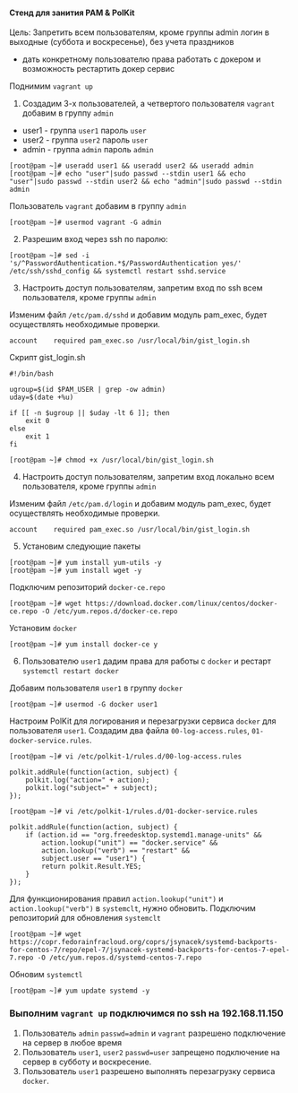 #### Стенд для занития PAM & PolKit

Цель: Запретить всем пользователям, кроме группы admin логин в выходные (суббота и воскресенье), без учета праздников
* дать конкретному пользователю права работать с докером и возможность рестартить докер сервис

Поднимим `vagrant up`
1. Создадим 3-х пользователей, а четвертого пользователя `vagrant` добавим в группу `admin`
- user1 - группа `user1` пароль `user`
- user2 - группа `user2` пароль `user`
- admin - группа `admin` пароль `admin`

```
[root@pam ~]# useradd user1 && useradd user2 && useradd admin
[root@pam ~]# echo "user"|sudo passwd --stdin user1 && echo "user"|sudo passwd --stdin user2 && echo "admin"|sudo passwd --stdin admin
```
Пользователь `vagrant` добавим в группу `admin`
```
[root@pam ~]# usermod vagrant -G admin
```

2. Разрешим вход через ssh по паролю:
```
[root@pam ~]# sed -i 's/^PasswordAuthentication.*$/PasswordAuthentication yes/' /etc/ssh/sshd_config && systemctl restart sshd.service
```
3. Настроить доступ пользователям, запретим вход по ssh всем пользователя, кроме группы `admin` 

Изменим файл `/etc/pam.d/sshd` и добавим модуль pam_exec, будет осуществлять необходимые проверки.
```
account    required	pam_exec.so /usr/local/bin/gist_login.sh
```
Скрипт gist_login.sh
```
#!/bin/bash

ugroup=$(id $PAM_USER | grep -ow admin)
uday=$(date +%u)

if [[ -n $ugroup || $uday -lt 6 ]]; then
	exit 0
else
	exit 1
fi
```
```
[root@pam ~]# chmod +x /usr/local/bin/gist_login.sh
```
4. Настроить доступ пользователям, запретим вход локально всем пользователя, кроме группы `admin` 

Изменим файл `/etc/pam.d/login` и добавим модуль pam_exec, будет осуществлять необходимые проверки.
```
account    required	pam_exec.so /usr/local/bin/gist_login.sh
```
5. Установим следующие пакеты
```
[root@pam ~]# yum install yum-utils -y
[root@pam ~]# yum install wget -y
```
Подключим репозиторий `docker-ce.repo`
```
[root@pam ~]# wget https://download.docker.com/linux/centos/docker-ce.repo -O /etc/yum.repos.d/docker-ce.repo
```
Установим `docker`
```
[root@pam ~]# yum install docker-ce y
```

6. Пользователю `user1` дадим права для работы с `docker` и рестарт `systemctl restart docker`

Добавим пользователя `user1` в группу `docker`
```
[root@pam ~]# usermod -G docker user1
```
Настроим PolKit для логирования и перезагрузки сервиса `docker` для пользователя `user1`. Создадим два файла `00-log-access.rules`, `01-docker-service.rules`.
```
[root@pam ~]# vi /etc/polkit-1/rules.d/00-log-access.rules
```
```
polkit.addRule(function(action, subject) {
    polkit.log("action=" + action);
    polkit.log("subject=" + subject);
});
```
```
[root@pam ~]# vi /etc/polkit-1/rules.d/01-docker-service.rules
```
```
polkit.addRule(function(action, subject) {
    if (action.id == "org.freedesktop.systemd1.manage-units" &&
        action.lookup("unit") == "docker.service" &&
        action.lookup("verb") == "restart" &&
        subject.user == "user1") {
        return polkit.Result.YES;
    }
});
```
Для функционирования правил `action.lookup("unit")` и `action.lookup("verb")` в `systemclt`, нужно обновить.
Подключим репозиторий для обновления `systemclt`
```
[root@pam ~]# wget https://copr.fedorainfracloud.org/coprs/jsynacek/systemd-backports-for-centos-7/repo/epel-7/jsynacek-systemd-backports-for-centos-7-epel-7.repo -O /etc/yum.repos.d/systemd-centos-7.repo
```
Обновим `systemctl`
```
[root@pam ~]# yum update systemd -y
```

### Выполним `vagrant up` подключимся по ssh на 192.168.11.150
1. Пользователь `admin` `passwd=admin` и `vagrant` разрешено подключение на сервер в любое время
2. Пользователь `user1`, `user2` `passwd=user` запрещено подключение на сервер в субботу и воскресение.
3. Пользователь `user1` разрешено выполнять перезагрузку сервиса `docker`.
